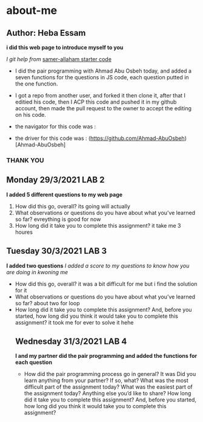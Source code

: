 # about-me

## Author: Heba Essam
**i did this web page to introduce myself to you**

*I git help from*
[samer-allaham starter code
](https://github.com/LTUC/amman-201d20/tree/main/configs)

- I did the pair programming with Ahmad Abu Osbeh today, and added a seven functions for the questions in JS code, each question putted in the one function.
- I got a repo from another user, and forked it then clone it, after that I editied his code, then I ACP this code and pushed it in my github account, then made the pull request to the owner to accept the editing on his code.

- the navigator for this code was :
- the driver for this code was : (https://github.com/Ahmad-AbuOsbeh)[Ahmad-AbuOsbeh]

### THANK YOU

## Monday 29/3/2021 LAB 2
**I added 5 different questions to my web page**
<ol>
<li>How did this go, overall?
its going will actually</li>
<li>What observations or questions do you have about what you’ve learned so far? evreything is good for now</li>
<li>How long did it take you to complete this assignment? it take me 3 houres</li>
</ol>

## Tuesday 30/3/2021 LAB 3
**I added two questions**
*I added a score to my questions to know how you are doing in kwoning me*

<ul>
<li>How did this go, overall? it was a bit difficult for me but i find the solution for it</li>
<li>What observations or questions do you have about what you’ve learned so far? about two for loop</li>
<li>How long did it take you to complete this assignment? And, before you started, how long did you think it would take you to complete this assignment? it took me for ever to solve it hehe</li>


## Wednesday 31/3/2021 LAB 4
**I and my partner did the pair programming and added the functions for each question**

- How did the pair programming process go in general? It was
Did you learn anything from your partner? If so, what?
What was the most difficult part of the assignment today?
What was the easiest part of the assignment today?
Anything else you’d like to share?
How long did it take you to complete this assignment? And, before you started, how long did you think it would take you to complete this assignment?